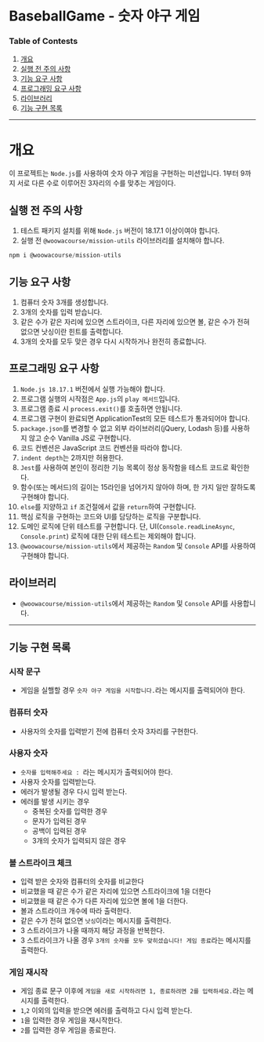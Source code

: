 # BaseballGame - 숫자 야구 게임

### Table of Contests

1. [개요](#개요)
2. [실행 전 주의 사항](#실행-전-주의-사항)
3. [기능 요구 사항](#기능-요구-사항)
4. [프로그래밍 요구 사항](#프로그래밍-요구-사항)
5. [라이브러리](#라이브러리)
6. [기능 구현 목록](#기능-구현-목록)

---

# 개요

이 프로젝트는 `Node.js`를 사용하여 숫자 야구 게임을 구현하는 미션입니다. 1부터 9까지 서로 다른 수로 이루어진 3자리의 수를 맞추는 게임이다.

## 실행 전 주의 사항

1. 테스트 패키지 설치를 위해 `Node.js` 버전이 18.17.1 이상이여야 합니다.
2. 실행 전 `@woowacourse/mission-utils` 라이브러리를 설치해야 합니다.

```jsx
npm i @woowacourse/mission-utils
```

## 기능 요구 사항

1. 컴퓨터 숫자 3개를 생성합니다.
2. 3개의 숫자를 입력 받습니다.
3. 같은 수가 같은 자리에 있으면 스트라이크, 다른 자리에 있으면 볼, 같은 수가 전혀 없으면 낫싱이란 힌트를 출력합니다.
4. 3개의 숫자를 모두 맞은 경우 다시 시작하거나 완전히 종료합니다.

## 프로그래밍 요구 사항

1. `Node.js 18.17.1` 버전에서 실행 가능해야 합니다.
2. 프로그램 실행의 시작점은 `App.js`의 `play 메서드`입니다.
3. 프로그램 종료 시 `process.exit()`를 호출하면 안됩니다.
4. 프로그램 구현이 완료되면 ApplicationTest의 모든 테스트가 통과되어야 합니다.
5. `package.json`를 변경할 수 없고 외부 라이브러리(jQuery, Lodash 등)를 사용하지 않고 순수 Vanilla JS로 구현합니다.
6. 코드 컨벤션은 JavaScript 코드 컨벤션을 따라야 합니다.
7. `indent depth`는 2까지만 허용한다.
8. `Jest`를 사용하여 본인이 정리한 기능 목록이 정상 동작함을 테스트 코드로 확인한다.
9. 함수(또는 메서드)의 길이는 15라인을 넘어가지 않아야 하며, 한 가지 일만 잘하도록 구현해야 합니다.
10. `else`를 지양하고 `if` 조건절에서 값을 `return`하여 구현합니다.
11. 핵심 로직을 구현하는 코드와 UI를 담당하는 로직을 구분합니다.
12. 도메인 로직에 단위 테스트를 구현합니다. 단, UI(`Console.readLineAsync`, `Console.print`) 로직에 대한 단위 테스트는 제외해야 합니다.
13. `@woowacourse/mission-utils`에서 제공하는 `Random` 및 `Console` API를 사용하여 구현해야 합니다.

## 라이브러리

- `@woowacourse/mission-utils`에서 제공하는 `Random` 및 `Console` API를 사용합니다.

---

## 기능 구현 목록

### 시작 문구

- 게임을 실핼할 경우 `숫자 야구 게임을 시작합니다.`라는 메시지를 출력되어야 한다.

### 컴퓨터 숫자

- 사용자의 숫자를 입력받기 전에 컴퓨터 숫자 3자리를 구현한다.

### 사용자 숫자

- `숫자를 입력해주세요 : `라는 메시지가 출력되어야 한다.
- 사용자 숫자를 입력받는다.
- 에러가 발생될 경우 다시 입력 받는다.
- 에러를 발생 시키는 경우 
  - 중복된 숫자를 입력한 경우
  - 문자가 입력된 경우
  - 공백이 입력된 경우
  - 3개의 숫자가 입력되지 않은 경우

### 볼 스트라이크 체크

- 입력 받은 숫자와 컴퓨터의 숫자를 비교한다
- 비교했을 때 같은 수가 같은 자리에 있으면 스트라이크에 1을 더한다
- 비교했을 때 같은 수가 다른 자리에 있으면 볼에 1을 더한다.
- 볼과 스트라이크 개수에 따라 출력한다.
- 같은 수가 전혀 없으면 `낫싱`이라는 메시지를 출력한다.
- 3 스트라이크가 나올 때까지 해당 과정을 반복한다.
- 3 스트라이크가 나올 경우 `3개의 숫자를 모두 맞히셨습니다! 게임 종료`라는 메시지를 출력한다.

### 게임 재시작

- 게임 종료 문구 이후에 `게임을 새로 시작하려면 1, 종료하려면 2를 입력하세요.`라는 메시지를 출력한다.
- `1`,`2` 이외의 입력을 받으면 에러를 출력하고 다시 입력 받는다.
- `1`을 입력한 경우 게임을 재시작한다.
- `2`를 입력한 경우 게임을 종료한다.